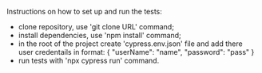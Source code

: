 Instructions on how to set up and run the tests:
 - clone repository, use 'git clone URL' command;
 - install dependencies, use 'npm install' command;
 - in the root of the project create 'cypress.env.json' file and add there user credentails in format:
    {
        "userName": "name",
        "password": "pass"
    }
 - run tests with 'npx cypress run' command.